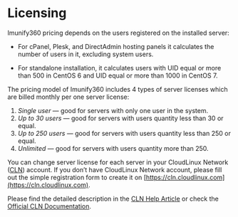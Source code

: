 # Licensing

Imunify360 pricing depends on the users registered on the installed server:

 * For <span class="notranslate">cPanel, Plesk</span>, and <span class="notranslate">DirectAdmin</span> hosting panels it calculates the number of users in it, excluding system users.

* For standalone installation, it calculates users with UID equal or more than 500 in <span class="notranslate">CentOS 6</span> and UID equal or more than 1000 in <span class="notranslate">CentOS 7</span>.

The pricing model of Imunify360 includes 4 types of server licenses which are billed monthly per one server license:

1. _<span class="notranslate">Single user</span>_ — good for servers with only one user in the system.
2. _<span class="notranslate">Up to 30 users</span>_ — good for servers with users quantity less than 30 or equal.
3. _<span class="notranslate">Up to 250 users</span>_ — good for servers with users quantity less than 250 or equal.
4. _<span class="notranslate">Unlimited</span>_ — good for servers with users quantity more than 250.

You can change server license for each server in your <span class="notranslate">CloudLinux Network</span> ([CLN](https://cln.cloudlinux.com/)) account. If you don’t have <span class="notranslate">CloudLinux Network</span> account, please fill out the simple registration form to create it on [https://cln.cloudlinux.com](https://cln.cloudlinux.com).

Please find the detailed description in the [CLN Help Article](https://cloudlinux.zendesk.com/hc/en-us/articles/4408071479058-What-does-user-mean-when-buying-a-license-Types-of-licenses) or check the [Official CLN Documentation](https://docs.cloudlinux.com/cln/introduction/).



